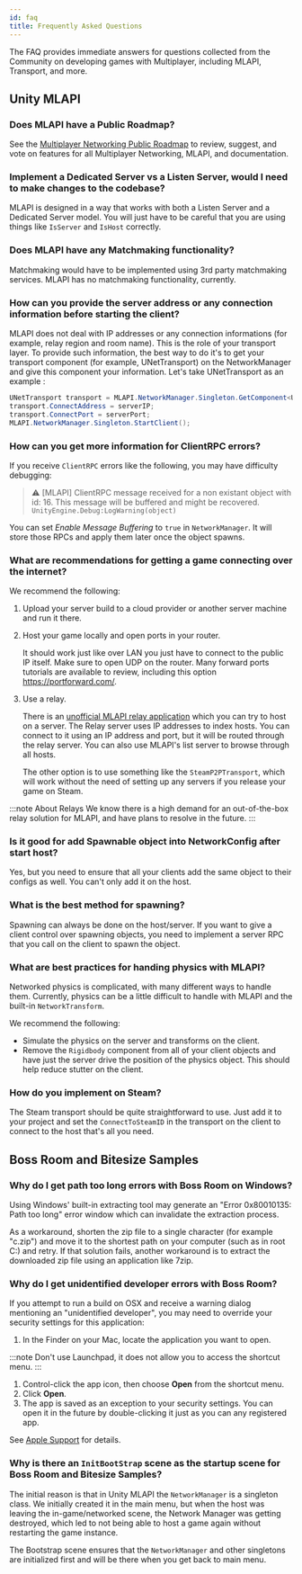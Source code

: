 ```yaml
---
id: faq
title: Frequently Asked Questions
---
```


The FAQ provides immediate answers for questions collected from the Community on developing games with Multiplayer, including MLAPI, Transport, and more.

## Unity MLAPI

<div id="faq">

### Does MLAPI have a Public Roadmap?

See the [Multiplayer Networking Public Roadmap](https://unity.com/roadmap/unity-platform/multiplayer-networking) to review, suggest, and vote on features for all Multiplayer Networking, MLAPI, and documentation.

### Implement a Dedicated Server vs a Listen Server, would I need to make changes to the codebase?

MLAPI is designed in a way that works with both a Listen Server and a Dedicated Server model. You will just have to be careful that you are using things like `IsServer` and `IsHost` correctly.

### Does MLAPI have any Matchmaking functionality?

Matchmaking would have to be implemented using 3rd party matchmaking services. MLAPI has no matchmaking functionality, currently.

### How can you provide the server address or any connection information before starting the client?

MLAPI does not deal with IP addresses or any connection informations (for example, relay region and room name). This is the role of your transport layer. To provide such information, the best way to do it's to get your transport component (for example, UNetTransport) on the NetworkManager and give this component your information. Let's take UNetTransport as an example :

```csharp
UNetTransport transport = MLAPI.NetworkManager.Singleton.GetComponent<UNetTransport>();
transport.ConnectAddress = serverIP;
transport.ConnectPort = serverPort;
MLAPI.NetworkManager.Singleton.StartClient();
```

### How can you get more information for ClientRPC errors?

If you receive `ClientRPC` errors like the following, you may have difficulty debugging:

> :warning: [MLAPI] ClientRPC message received for a non existant object with id: 16. This message will be buffered and might be recovered.
> `UnityEngine.Debug:LogWarning(object)`

You can set _Enable Message Buffering_ to `true` in `NetworkManager`. It will store those RPCs and apply them later once the object spawns.

### What are recommendations for getting a game connecting over the internet?

We recommend the following:

1. Upload your server build to a cloud provider or another server machine and run it there.
1. Host your game locally and open ports in your router.

   It should work just like over LAN you just have to connect to the public IP itself. Make sure to open UDP on the router. Many forward ports tutorials are available to review, including this option https://portforward.com/.

1. Use a relay.

   There is an [unofficial MLAPI relay application](https://github.com/MidLevel/MLAPI.Relay) which you can try to host on a server. The Relay server uses IP addresses to index hosts. You can connect to it using an IP address and port, but it will be routed through the relay server. You can also use MLAPI's list server to browse through all hosts.

   The other option is to use something like the `SteamP2PTransport`, which will work without the need of setting up any servers if you release your game on Steam.

:::note About Relays
We know there is a high demand for an out-of-the-box relay solution for MLAPI, and have plans to resolve in the future.
:::

### Is it good for add Spawnable object into NetworkConfig after start host?

Yes, but you need to ensure that all your clients add the same object to their configs as well. You can't only add it on the host.

### What is the best method for spawning?

Spawning can always be done on the host/server. If you want to give a client control over spawning objects, you need to implement a server RPC that you call on the client to spawn the object.

### What are best practices for handing physics with MLAPI?

Networked physics is complicated, with many different ways to handle them. Currently, physics can be a little difficult to handle with MLAPI and the built-in `NetworkTransform`.

We recommend the following:

- Simulate the physics on the server and transforms on the client.
- Remove the `Rigidbody` component from all of your client objects and have just the server drive the position of the physics object. This should help reduce stutter on the client.

### How do you implement on Steam?

The Steam transport should be quite straightforward to use. Just add it to your project and set the `ConnectToSteamID` in the transport on the client to connect to the host that's all you need.

</div>

## Boss Room and Bitesize Samples

<div id="faq">

### Why do I get path too long errors with Boss Room on Windows?

Using Windows' built-in extracting tool may generate an "Error 0x80010135: Path too long" error window which can invalidate the extraction process.

As a workaround, shorten the zip file to a single character (for example "c.zip") and move it to the shortest path on your computer (such as in root C:\) and retry. If that solution fails, another workaround is to extract the downloaded zip file using an application like 7zip.

### Why do I get unidentified developer errors with Boss Room?

If you attempt to run a build on OSX and receive a warning dialog mentioning an "unidentified developer", you may need to override your security settings for this application:

1. In the Finder on your Mac, locate the application you want to open.

:::note
Don't use Launchpad, it does not allow you to access the shortcut menu.
:::

1. Control-click the app icon, then choose **Open** from the shortcut menu.
1. Click **Open**.
1. The app is saved as an exception to your security settings. You can open it in the future by double-clicking it just as you can any registered app.

See [Apple Support](https://support.apple.com/guide/mac-help/open-a-mac-app-from-an-unidentified-developer-mh40616/mac) for details.

### Why is there an `InitBootStrap` scene as the startup scene for Boss Room and Bitesize Samples?

The initial reason is that in Unity MLAPI the `NetworkManager` is a singleton class. We initially created it in the main menu, but when the host was leaving the in-game/networked scene, the Network Manager was getting destroyed, which led to not being able to host a game again without restarting the game instance.

The Bootstrap scene ensures that the `NetworkManager` and other singletons are initialized first and will be there when you get back to main menu.

</div>
